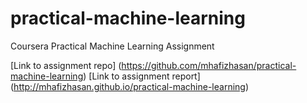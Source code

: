 # practical-machine-learning
Coursera Practical Machine Learning Assignment

[Link to assignment repo] (https://github.com/mhafizhasan/practical-machine-learning)
[Link to assignment report] (http://mhafizhasan.github.io/practical-machine-learning)
